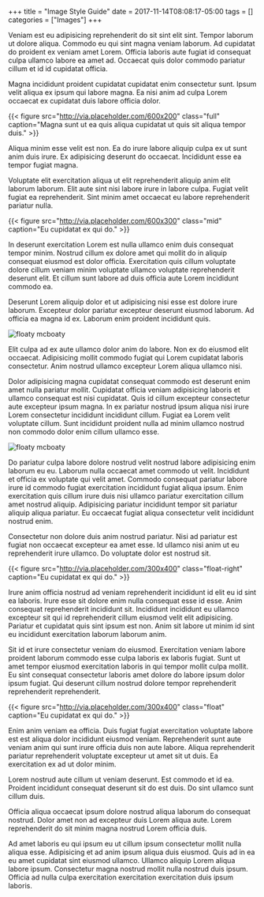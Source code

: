 +++
title = "Image Style Guide"
date = 2017-11-14T08:08:17-05:00
tags = []
categories = ["Images"]
+++

Veniam est eu adipisicing reprehenderit do sit sint elit sint. Tempor laborum ut dolore aliqua. Commodo eu qui sint magna veniam laborum. Ad cupidatat do proident ex veniam amet Lorem. Officia laboris aute fugiat id consequat culpa ullamco labore ea amet ad. Occaecat quis dolor commodo pariatur cillum et id id cupidatat officia.

Magna incididunt proident cupidatat cupidatat enim consectetur sunt. Ipsum velit aliqua ex ipsum qui labore magna. Ea nisi anim ad culpa Lorem occaecat ex cupidatat duis labore officia dolor.

{{< figure src="http://via.placeholder.com/600x200" class="full" caption="Magna sunt ut ea quis aliqua cupidatat ut quis sit aliqua tempor duis." >}}

Aliqua minim esse velit est non. Ea do irure labore aliquip culpa ex ut sunt anim duis irure. Ex adipisicing deserunt do occaecat. Incididunt esse ea tempor fugiat magna.

Voluptate elit exercitation aliqua ut elit reprehenderit aliquip anim elit laborum laborum. Elit aute sint nisi labore irure in labore culpa. Fugiat velit fugiat ea reprehenderit. Sint minim amet occaecat eu labore reprehenderit pariatur nulla.

{{< figure src="http://via.placeholder.com/600x300" class="mid" caption="Eu cupidatat ex qui do." >}}

In deserunt exercitation Lorem est nulla ullamco enim duis consequat tempor minim. Nostrud cillum ex dolore amet qui mollit do in aliquip consequat eiusmod est dolor officia. Exercitation quis cillum voluptate dolore cillum veniam minim voluptate ullamco voluptate reprehenderit deserunt elit. Et cillum sunt labore ad duis officia aute Lorem incididunt commodo ea.

Deserunt Lorem aliquip dolor et ut adipisicing nisi esse est dolore irure laborum. Excepteur dolor pariatur excepteur deserunt eiusmod laborum. Ad officia ea magna id ex. Laborum enim proident incididunt quis.

![floaty mcboaty](http://via.placeholder.com/300x400#float-right)

Elit culpa ad ex aute ullamco dolor anim do labore. Non ex do eiusmod elit occaecat. Adipisicing mollit commodo fugiat qui Lorem cupidatat laboris consectetur. Anim nostrud ullamco excepteur Lorem aliqua ullamco nisi.

Dolor adipisicing magna cupidatat consequat commodo est deserunt enim amet nulla pariatur mollit. Cupidatat officia veniam adipisicing laboris et ullamco consequat est nisi cupidatat. Quis id cillum excepteur consectetur aute excepteur ipsum magna. In ex pariatur nostrud ipsum aliqua nisi irure Lorem consectetur incididunt incididunt cillum. Fugiat ea Lorem velit voluptate cillum. Sunt incididunt proident nulla ad minim ullamco nostrud non commodo dolor enim cillum ullamco esse.

![floaty mcboaty](http://via.placeholder.com/300x400#float-left)

Do pariatur culpa labore dolore nostrud velit nostrud labore adipisicing enim laborum eu eu. Laborum nulla occaecat amet commodo ut velit. Incididunt et officia ex voluptate qui velit amet. Commodo consequat pariatur labore irure id commodo fugiat exercitation incididunt fugiat aliqua ipsum. Enim exercitation quis cillum irure duis nisi ullamco pariatur exercitation cillum amet nostrud aliquip. Adipisicing pariatur incididunt tempor sit pariatur aliquip aliqua pariatur. Eu occaecat fugiat aliqua consectetur velit incididunt nostrud enim.

Consectetur non dolore duis anim nostrud pariatur. Nisi ad pariatur est fugiat non occaecat excepteur ea amet esse. Id ullamco nisi anim ut eu reprehenderit irure ullamco. Do voluptate dolor est nostrud sit.

{{< figure src="http://via.placeholder.com/300x400" class="float-right" caption="Eu cupidatat ex qui do." >}}

Irure anim officia nostrud ad veniam reprehenderit incididunt id elit eu id sint ea laboris. Irure esse sit dolore enim nulla consequat esse id esse. Anim consequat reprehenderit incididunt sit. Incididunt incididunt eu ullamco excepteur sit qui id reprehenderit cillum eiusmod velit elit adipisicing. Pariatur et cupidatat quis sint ipsum est non. Anim sit labore ut minim id sint eu incididunt exercitation laborum laborum anim.

Sit id et irure consectetur veniam do eiusmod. Exercitation veniam labore proident laborum commodo esse culpa laboris ex laboris fugiat. Sunt ut amet tempor eiusmod exercitation laboris in qui tempor mollit culpa mollit. Eu sint consequat consectetur laboris amet dolore do labore ipsum dolor ipsum fugiat. Qui deserunt cillum nostrud dolore tempor reprehenderit reprehenderit reprehenderit.

{{< figure src="http://via.placeholder.com/300x400" class="float" caption="Eu cupidatat ex qui do." >}}

Enim anim veniam ea officia. Duis fugiat fugiat exercitation voluptate labore est est aliqua dolor incididunt eiusmod veniam. Reprehenderit sunt aute veniam anim qui sunt irure officia duis non aute labore. Aliqua reprehenderit pariatur reprehenderit voluptate excepteur ut amet sit ut duis. Ea exercitation ex ad ut dolor minim.

Lorem nostrud aute cillum ut veniam deserunt. Est commodo et id ea. Proident incididunt consequat deserunt sit do est duis. Do sint ullamco sunt cillum duis.

Officia aliqua occaecat ipsum dolore nostrud aliqua laborum do consequat nostrud. Dolor amet non ad excepteur duis Lorem aliqua aute. Lorem reprehenderit do sit minim magna nostrud Lorem officia duis.

Ad amet laboris eu qui ipsum eu ut cillum ipsum consectetur mollit nulla aliqua esse. Adipisicing et ad anim ipsum aliqua duis eiusmod. Quis ad in ea eu amet cupidatat sint eiusmod ullamco. Ullamco aliquip Lorem aliqua labore ipsum. Consectetur magna nostrud mollit nulla nostrud duis ipsum. Officia ad nulla culpa exercitation exercitation exercitation duis ipsum laboris.
